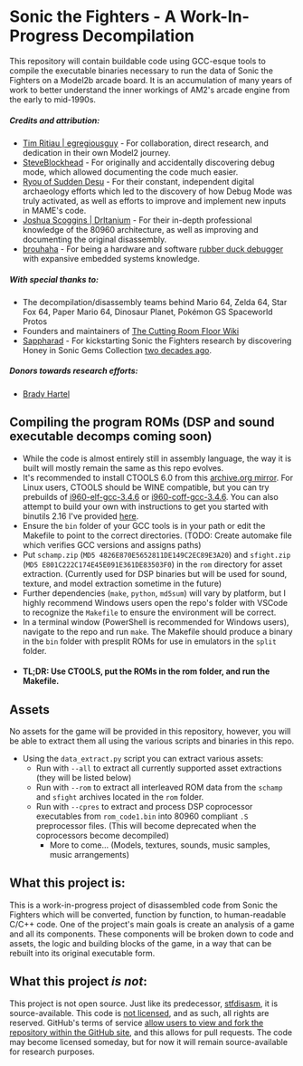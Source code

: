 # Sonic the Fighters - A Work-In-Progress Decompilation

This repository will contain buildable code using GCC-esque tools to compile the executable binaries necessary to run the data of Sonic the Fighters on a Model2b arcade board. It is an accumulation of many years of work to better understand the inner workings of AM2's arcade engine from the early to mid-1990s.

##### Credits and attribution:

- [Tim Ritiau | egregiousguy](https://x.com/egregiousguy) - For collaboration, direct research, and dedication in their own Model2 journey.
- [SteveBlockhead](https://forums.sonicretro.org/index.php?posts/924406/) - For originally and accidentally discovering debug mode, which allowed documenting the code much easier.
- [Ryou of Sudden Desu](https://bsky.app/profile/suddendesu.bsky.social) - For their constant, independent digital archaeology efforts which led to the discovery of how Debug Mode was truly activated, as well as efforts to improve and implement new inputs in MAME's code.
- [Joshua Scoggins | DrItanium](https://github.com/DrItanium) - For their in-depth professional knowledge of the 80960 architecture, as well as improving and documenting the original disassembly.
- [brouhaha](https://mastodon.social/@brouhaha) - For being a hardware and software [rubber duck debugger](https://en.wikipedia.org/wiki/Rubber_duck_debugging) with expansive embedded systems knowledge.

##### With special thanks to:

- The decompilation/disassembly teams behind Mario 64, Zelda 64, Star Fox 64, Paper Mario 64, Dinosaur Planet, Pokémon GS Spaceworld Protos
- Founders and maintainers of [The Cutting Room Floor Wiki](https://tcrf.net)
- [Sappharad](https://github.com/Sappharad) - For kickstarting Sonic the Fighters research by discovering Honey in Sonic Gems Collection [two decades ago](https://archive.is/mcAuj).

##### Donors towards research efforts:

- [Brady Hartel](https://x.com/BradyHartel)

## Compiling the program ROMs (DSP and sound executable decomps coming soon)

   - While the code is almost entirely still in assembly language, the way it is built will mostly remain the same as this repo evolves.
   - It's recommended to install CTOOLS 6.0 from this [archive.org mirror](https://archive.org/details/iq-80960-rxk-5-2). For Linux users, CTOOLS should be WINE compatible, but you can try prebuilds of [i960-elf-gcc-3.4.6](https://archive.org/details/i960-elf-gcc-3.4.6.tar) or [i960-coff-gcc-3.4.6](https://archive.org/details/i960-coff-gcc-3.4.6.tar). You can also attempt to build your own with instructions to get you started with binutils 2.16 I've provided [here](https://github.com/biggestsonicfan/stfdisasm/tree/master/GNU).
   - Ensure the `bin` folder of your GCC tools is in your path or edit the Makefile to point to the correct directories. (TODO: Create automake file which verifies GCC versions and assigns paths)
   - Put `schamp.zip` (`MD5 4826E870E5652811DE149C2EC89E3A20`) and `sfight.zip` (`MD5 E801C222C174E45E091E361DE83503F0`) in the `rom` directory for asset extraction. (Currently used for DSP binaries but will be used for sound, texture, and model extraction sometime in the future)
   - Further dependencies (`make`, `python`, `md5sum`) will vary by platform, but I highly recommend Windows users open the repo's folder with VSCode to recognize the `Makefile` to ensure the environment will be correct.
   - In a terminal window (PowerShell is recommended for Windows users), navigate to the repo and run `make`. The Makefile should produce a binary in the `bin` folder with presplit ROMs for use in emulators in the `split` folder.
   - #### TL;DR: Use CTOOLS, put the ROMs in the rom folder, and run the Makefile.

## Assets

No assets for the game will be provided in this repository, however, you will be able to extract them all using the various scripts and binaries in this repo.
- Using the `data_extract.py` script you can extract various assets:
	- Run with `--all` to extract all currently supported asset extractions (they will be listed below)
	- Run with `--rom` to extract all interleaved ROM data from the `schamp` and `sfight` archives located in the `rom` folder.
	- Run with `--cpres` to extract and process DSP coprocessor executables from `rom_code1.bin` into 80960 compliant `.S` preprocessor files. (This will become deprecated when the coprocessors become decompiled)
		- More to come... (Models, textures, sounds, music samples, music arrangements)

## What this project is:

This is a work-in-progress project of disassembled code from Sonic the Fighters which will be converted, function by function, to human-readable C/C++ code. One of the project's main goals is create an analysis of a game and all its components. These components will be broken down to code and assets, the logic and building blocks of the game, in a way that can be rebuilt into its original executable form.

## What this project _is not_:

This project is not open source. Just like its predecessor, [stfdisasm](https://github.com/biggestsonicfan/stfdisasm), it is source-available. This code is [not licensed](https://choosealicense.com/no-permission/), and as such, all rights are reserved. GitHub's terms of service [allow users to view and fork the repository within the GitHub site](https://docs.github.com/en/repositories/managing-your-repositorys-settings-and-features/customizing-your-repository/licensing-a-repository#choosing-the-right-license), and this allows for pull requests. The code may become licensed someday, but for now it will remain source-available for research purposes.